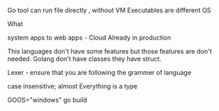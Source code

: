 Go tool can run file directly , without VM
Executables are different OS

What

system apps to web apps - Cloud
Already in production

This languages don't have some features but those features are don't needed.
Golang don't have classes they have struct.

Lexer - ensure that you are following the grammer of language



case insensitive; almost
Everything is a type

GOOS="windows" go build